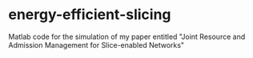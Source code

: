 # energy-efficient-slicing
Matlab code for the simulation of my paper entitled "Joint Resource and Admission Management for Slice-enabled Networks"
